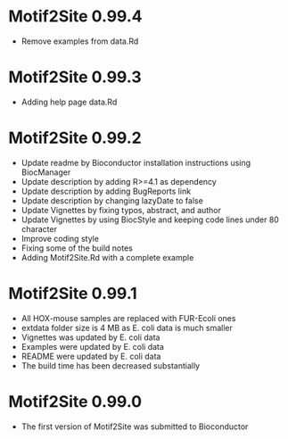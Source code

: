 # Motif2Site 0.99.4

+ Remove examples from data.Rd


# Motif2Site 0.99.3

+ Adding help page data.Rd



# Motif2Site 0.99.2

+ Update readme by Bioconductor installation instructions using BiocManager
+ Update description by adding R>=4.1 as dependency
+ Update description by adding BugReports link 
+ Update description by changing lazyDate to false
+ Update Vignettes by fixing typos, abstract, and author
+ Update Vignettes by using BiocStyle and keeping code lines under 80 character 
+ Improve coding style
+ Fixing some of the build notes
+ Adding Motif2Site.Rd with a complete example



# Motif2Site 0.99.1

+ All HOX-mouse samples are replaced with FUR-Ecoli ones
+ extdata folder size is 4 MB as E. coli data is much smaller
+ Vignettes was updated by E. coli data
+ Examples were updated by E. coli data
+ README were updated by E. coli data
+ The build time has been decreased substantially


# Motif2Site 0.99.0

+ The first version of Motif2Site was submitted to Bioconductor
